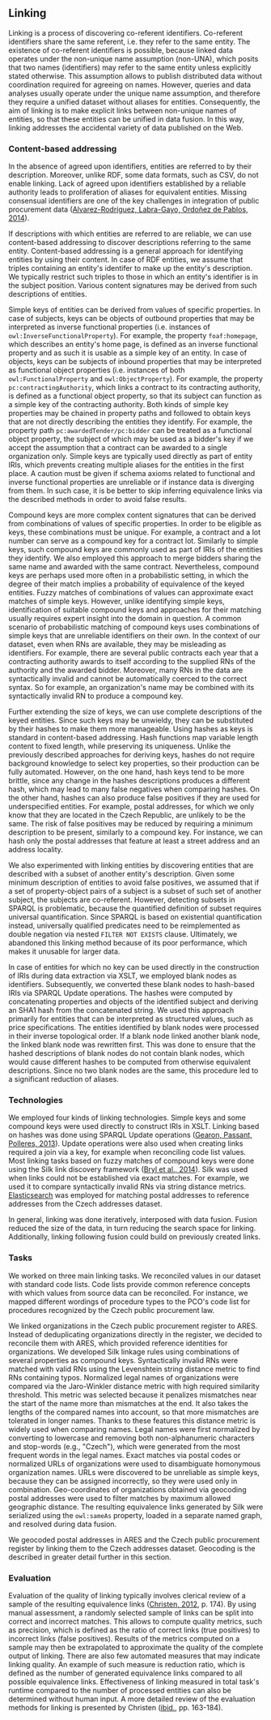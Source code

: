 ## Linking

Linking is a process of discovering co-referent identifiers.
Co-referent identifiers share the same referent, i.e. they refer to the same entity.
The existence of co-referent identifiers is possible, because linked data operates under the non-unique name assumption (non-UNA), which posits that two names (identifiers) may refer to the same entity unless explicitly stated otherwise.
This assumption allows to publish distributed data without coordination required for agreeing on names.
However, queries and data analyses usually operate under the unique name assumption, and therefore they require a unified dataset without aliases for entities.
Consequently, the aim of linking is to make explicit links between non-unique names of entities, so that these entities can be unified in data fusion.
In this way, linking addresses the accidental variety of data published on the Web.

### Content-based addressing

In the absence of agreed upon identifiers, entities are referred to by their description.
Moreover, unlike RDF, some data formats, such as CSV, do not enable linking.
Lack of agreed upon identifiers established by a reliable authority leads to proliferation of aliases for equivalent entities.
Missing consensual identifiers are one of the key challenges in integration of public procurement data ([Alvarez-Rodríguez, Labra-Gayo, Ordoñez de Pablos, 2014](#AlvarezRodriguez2014)).

If descriptions with which entities are referred to are reliable, we can use content-based addressing to discover descriptions referring to the same entity.
Content-based addressing is a general approach for identifying entities by using their content.
In case of RDF entities, we assume that triples containing an entity's identifer to make up the entity's description.
We typically restrict such triples to those in which an entity's identifier is in the subject position.
Various content signatures may be derived from such descriptions of entities.

Simple keys of entities can be derived from values of specific properties.
In case of subjects, keys can be objects of outbound properties that may be interpreted as inverse functional properties (i.e. instances of `owl:InverseFunctionalProperty`).
For example, the property `foaf:homepage`, which describes an entity's home page, is defined as an inverse functional property and as such it is usable as a simple key of an entity.
In case of objects, keys can be subjects of inbound properties that may be interpreted as functional object properties (i.e. instances of both `owl:FunctionalProperty` and `owl:ObjectProperty`).
For example, the property `pc:contractingAuthority`, which links a contract to its contracting authority, is defined as a functional object property, so that its subject can function as a simple key of the contracting authority.
Both kinds of simple key properties may be chained in property paths and followed to obtain keys that are not directly describing the entities they identify.
For example, the property path `pc:awardedTender/pc:bidder` can be treated as a functional object property, the subject of which may be used as a bidder's key if we accept the assumption that a contract can be awarded to a single organization only.
Simple keys are typically used directly as part of entity IRIs, which prevents creating multiple aliases for the entities in the first place.
A caution must be given if schema axioms related to functional and inverse functional properties are unreliable or if instance data is diverging from them.
In such case, it is be better to skip inferring equivalence links via the described methods in order to avoid false results.

Compound keys are more complex content signatures that can be derived from combinations of values of specific properties.
In order to be eligible as keys, these combinations must be unique.
For example, a contract and a lot number can serve as a compound key for a contract lot. 
Similarly to simple keys, such compound keys are commonly used as part of IRIs of the entities they identify.
We also employed this approach to merge bidders sharing the same name and awarded with the same contract.
Nevertheless, compound keys are perhaps used more often in a probabilistic setting, in which the degree of their match implies a probability of equivalence of the keyed entities.
Fuzzy matches of combinations of values can approximate exact matches of simple keys.
However, unlike identifying simple keys, identification of suitable compound keys and approaches for their matching usually requires expert insight into the domain in question.
A common scenario of probabilistic matching of compound keys uses combinations of simple keys that are unreliable identifiers on their own.
In the context of our dataset, even when RNs are available, they may be misleading as identifiers.
For example, there are several public contracts each year that a contracting authority awards to itself according to the supplied RNs of the authority and the awarded bidder.
Moreover, many RNs in the data are syntactically invalid and cannot be automatically coerced to the correct syntax.
So for example, an organization's name may be combined with its syntactically invalid RN to produce a compound key. 

Further extending the size of keys, we can use complete descriptions of the keyed entities.
Since such keys may be unwieldy, they can be substituted by their hashes to make them more manageable.
Using hashes as keys is standard in content-based addressing.
Hash functions map variable length content to fixed length, while preserving its uniqueness.
Unlike the previously described approaches for deriving keys, hashes do not require background knowledge to select key properties, so their production can be fully automated.
However, on the one hand, hash keys tend to be more brittle, since any change in the hashes descriptions produces a different hash, which may lead to many false negatives when comparing hashes.
On the other hand, hashes can also produce false positives if they are used for underspecified entities.
For example, postal addresses, for which we only know that they are located in the Czech Republic, are unlikely to be the same.
The risk of false positives may be reduced by requiring a minimum description to be present, similarly to a compound key.
For instance, we can hash only the postal addresses that feature at least a street address and an address locality.

We also experimented with linking entities by discovering entities that are described with a subset of another entity's description.
Given some minimum description of entities to avoid false positives, we assumed that if a set of property-object pairs of a subject is a subset of such set of another subject, the subjects are co-referent.
However, detecting subsets in SPARQL is problematic, because the quantified definition of subset requires universal quantification.
Since SPARQL is based on existential quantification instead, universally qualified predicates need to be reimplemented as double negation via nested `FILTER NOT EXISTS` clause.
Ultimately, we abandoned this linking method because of its poor performance, which makes it unusable for larger data.

In case of entities for which no key can be used directly in the construction of IRIs during data extraction via XSLT, we employed blank nodes as identifiers.
Subsequently, we converted these blank nodes to hash-based IRIs via SPARQL Update operations.
The hashes were computed by concatenating properties and objects of the identified subject and deriving an SHA1 hash from the concatenated string.
We used this approach primarily for entities that can be interpreted as structured values, such as price specifications.
The entities identified by blank nodes were processed in their inverse topological order.
If a blank node linked another blank node, the linked blank node was rewritten first.
This was done to ensure that the hashed descriptions of blank nodes do not contain blank nodes, which would cause different hashes to be computed from otherwise equivalent descriptions.
Since no two blank nodes are the same, this procedure led to a significant reduction of aliases.

### Technologies

We employed four kinds of linking technologies.
Simple keys and some compound keys were used directly to construct IRIs in XSLT.
Linking based on hashes was done using SPARQL Update operations ([Gearon, Passant, Polleres, 2013](#Gearon2013)).
Update operations were also used when creating links required a join via a key, for example when reconciling code list values.
Most linking tasks based on fuzzy matches of compound keys were done using the Silk link discovery framework ([Bryl et al., 2014](#Bryl2014)).
Silk was used when links could not be established via exact matches.
For example, we used it to compare syntactically invalid RNs via string distance metrics.
[Elasticsearch](https://www.elastic.co/products/elasticsearch) was employed for matching postal addresses to reference addresses from the Czech addresses dataset.

In general, linking was done iteratively, interposed with data fusion.
Fusion reduced the size of the data, in turn reducing the search space for linking.
Additionally, linking following fusion could build on previously created links.

### Tasks

We worked on three main linking tasks.
We reconciled values in our dataset with standard code lists.
Code lists provide common reference concepts with which values from source data can be reconciled.
For instance, we mapped different wordings of procedure types to the PCO's code list for procedures recognized by the Czech public procurement law.

We linked organizations in the Czech public procurement register to ARES.
Instead of deduplicating organizations directly in the register, we decided to reconcile them with ARES, which provided reference identities for organizations.
We developed Silk linkage rules using combinations of several properties as compound keys.
Syntactically invalid RNs were matched with valid RNs using the Levenshtein string distance metric to find RNs containing typos.
Normalized legal names of organizations were compared via the Jaro-Winkler distance metric with high required similarity threshold.
This metric was selected because it penalizes mismatches near the start of the name more than mismatches at the end.
It also takes the lengths of the compared names into account, so that more mismatches are tolerated in longer names.
Thanks to these features this distance metric is widely used when comparing names.
Legal names were first normalized by converting to lowercase and removing both non-alphanumeric characters and stop-words (e.g., "Czech"), which were generated from the most frequent words in the legal names.
Exact matches via postal codes or normalized URLs of organizations were used to disambiguate homonymous organization names.
URLs were discovered to be unreliable as simple keys, because they can be assigned incorrectly, so they were used only in combination.
Geo-coordinates of organizations obtained via geocoding postal addresses were used to filter matches by maximum allowed geographic distance.
The resulting equivalence links generated by Silk were serialized using the `owl:sameAs` property, loaded in a separate named graph, and resolved during data fusion.

We geocoded postal addresses in ARES and the Czech public procurement register by linking them to the Czech addresses dataset.
Geocoding is the described in greater detail further in this section.

### Evaluation

Evaluation of the quality of linking typically involves clerical review of a sample of the resulting equivalence links ([Christen, 2012](#Christen2012), p. 174).
By using manual assessment, a randomly selected sample of links can be split into correct and incorrect matches.
This allows to compute quality metrics, such as precision, which is defined as the ratio of correct links (true positives) to incorrect links (false positives).
Results of the metrics computed on a sample may then be extrapolated to approximate the quality of the complete output of linking.
There are also few automated measures that may indicate linking quality.
An example of such measure is reduction ratio, which is defined as the number of generated equivalence links compared to all possible equivalence links.
Effectiveness of linking measured in total task's runtime compared to the number of processed entities can also be determined without human input.
A more detailed review of the evaluation methods for linking is presented by Christen ([ibid.](#Christen2012), pp. 163-184).

<!--
TODO:
* Do manual evaluation of a sample of links and describe evaluation results here.
* Add the number of generated links.
-->

<!--
Out-takes:

Linking can exploit both semantics (i.e. schema axioms) and statistics of data ([Hogan et al., 2012](#Hogan2012), p. 78).

Appropriately enough, this process is also referred to by multiple terms, including instance matching, deduplication, or record linkage.

Defragmentation of data

Due to the transient nature of public procurement data it is necessary to integrate it in a timely manner, before the data loses relevance [Harth et al., 2013](#Harth2013).

While the title suggests the blog post is about data fusion, it is more about linking.
<http://blog.mynarz.net/2016/10/basic-fusion-of-rdf-data-in-sparql.html>
Perhaps the confusion arises from fusion and linking being merged when dealing with blank nodes.
-->
